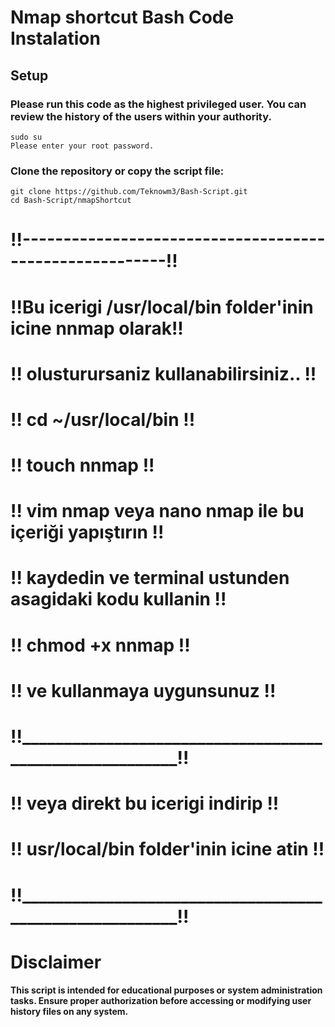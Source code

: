 # Nmap shortcut Bash Code Instalation

## Setup

### Please run this code as the highest privileged user. You can review the history of the users within your authority.
	
	sudo su
	Please enter your root password.
 

### Clone the repository or copy the script file:

	git clone https://github.com/Teknowm3/Bash-Script.git
	cd Bash-Script/nmapShortcut

#	!!--------------------------------------------------------!!
#	!!Bu icerigi /usr/local/bin folder'inin icine nnmap olarak!!
#	!!           	olusturursaniz kullanabilirsiniz..		  !!
#	!!		    		cd ~/usr/local/bin			  		  !!
#	!!						touch nnmap			  			  !!
#	!!    vim nmap veya nano nmap ile bu içeriği yapıştırın   !!
#	!!  kaydedin ve terminal ustunden asagidaki kodu kullanin !!
#   !!                     chmod +x nnmap			  		  !!
#	!! 		  		  ve kullanmaya uygunsunuz                !!
#	!!________________________________________________________!!
#	!!				veya direkt bu icerigi indirip			  !!
#	!!	    	usr/local/bin folder'inin icine atin		  !!
#	!!________________________________________________________!!

# Disclaimer

**This script is intended for educational purposes or system administration tasks. Ensure proper authorization before accessing or modifying user history files on any system.**
